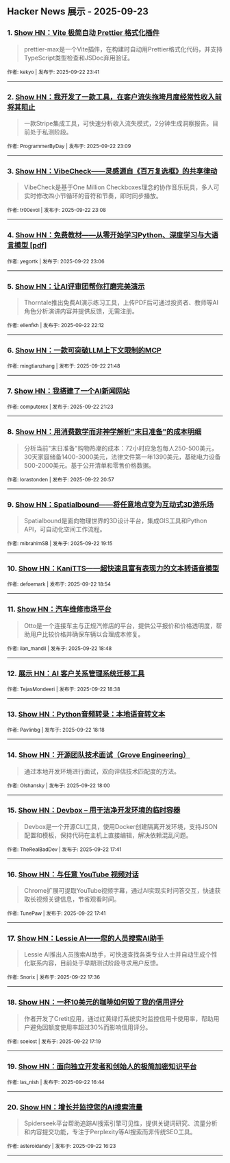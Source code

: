 ## Hacker News 展示 - 2025-09-23


### 1. [Show HN：Vite 极简自动 Prettier 格式化插件](https://news.ycombinator.com/item?id=45341015)
> prettier-max是一个Vite插件，在构建时自动用Prettier格式化代码，并支持TypeScript类型检查和JSDoc弃用验证。

<sub>作者: kekyo | 发布于: 2025-09-22 23:41</sub>

---

### 2. [Show HN：我开发了一款工具，在客户流失拖垮月度经常性收入前将其阻止](https://news.ycombinator.com/item?id=45340757)
> 一款Stripe集成工具，可快速分析收入流失模式，2分钟生成洞察报告。目前处于私测阶段。

<sub>作者: ProgrammerByDay | 发布于: 2025-09-22 23:09</sub>

---

### 3. [Show HN：VibeCheck——灵感源自《百万复选框》的共享律动](https://news.ycombinator.com/item?id=45340748)
> VibeCheck是基于One Million Checkboxes理念的协作音乐玩具，多人可实时修改四小节循环的音符和节奏，即时同步播放。

<sub>作者: tr00evol | 发布于: 2025-09-22 23:08</sub>

---

### 4. [Show HN：免费教材——从零开始学习Python、深度学习与大语言模型 [pdf]](https://news.ycombinator.com/item?id=45340730)

<sub>作者: yegortk | 发布于: 2025-09-22 23:06</sub>

---

### 5. [Show HN：让AI评审团帮你打磨完美演示](https://news.ycombinator.com/item?id=45340251)
> Thorntale推出免费AI演示练习工具，上传PDF后可通过投资者、教师等AI角色分析演讲内容并提供反馈，无需注册。

<sub>作者: ellenfkh | 发布于: 2025-09-22 22:12</sub>

---

### 6. [Show HN：一款可突破LLM上下文限制的MCP](https://news.ycombinator.com/item?id=45339974)

<sub>作者: mingtianzhang | 发布于: 2025-09-22 21:48</sub>

---

### 7. [Show HN：我搭建了一个AI新闻网站](https://news.ycombinator.com/item?id=45339628)

<sub>作者: computerex | 发布于: 2025-09-22 21:23</sub>

---

### 8. [Show HN：用消费数学而非神学解析"末日准备"的成本明细](https://news.ycombinator.com/item?id=45339350)
> 分析当前"末日准备"购物热潮的成本：72小时应急包每人250-500美元，30天家庭储备1400-3000美元，法律文件第一年1390美元，基础电力设备500-2000美元。基于公开清单和零售价格数据。

<sub>作者: lorastonden | 发布于: 2025-09-22 20:57</sub>

---

### 9. [Show HN：Spatialbound——将任意地点变为互动式3D游乐场](https://news.ycombinator.com/item?id=45338139)
> Spatialbound是面向物理世界的3D设计平台，集成GIS工具和Python API，可自动化空间工作流程。

<sub>作者: mibrahimSB | 发布于: 2025-09-22 19:15</sub>

---

### 10. [Show HN：KaniTTS——超快速且富有表现力的文本转语音模型](https://news.ycombinator.com/item?id=45337854)

<sub>作者: defoemark | 发布于: 2025-09-22 18:54</sub>

---

### 11. [Show HN：汽车维修市场平台](https://news.ycombinator.com/item?id=45337783)
> Otto是一个连接车主与正规汽修店的平台，提供公平报价和价格透明度，帮助用户比较价格并确保车辆以合理成本修复。

<sub>作者: ilan_mandil | 发布于: 2025-09-22 18:48</sub>

---

### 12. [展示 HN：AI 客户关系管理系统迁移工具](https://news.ycombinator.com/item?id=45337651)

<sub>作者: TejasMondeeri | 发布于: 2025-09-22 18:38</sub>

---

### 13. [Show HN：Python音频转录：本地语音转文本](https://news.ycombinator.com/item?id=45337400)

<sub>作者: Pavlinbg | 发布于: 2025-09-22 18:18</sub>

---

### 14. [Show HN：开源团队技术面试（Grove Engineering）](https://news.ycombinator.com/item?id=45337149)
> 通过本地开发环境进行面试，双向评估技术匹配度的方法。

<sub>作者: Olshansky | 发布于: 2025-09-22 18:00</sub>

---

### 15. [Show HN：Devbox – 用于洁净开发环境的临时容器](https://news.ycombinator.com/item?id=45336879)
> Devbox是一个开源CLI工具，使用Docker创建隔离开发环境，支持JSON配置和模板，保持代码在主机上直接编辑，解决依赖混乱问题。

<sub>作者: TheRealBadDev | 发布于: 2025-09-22 17:41</sub>

---

### 16. [Show HN：与任意 YouTube 视频对话](https://news.ycombinator.com/item?id=45336877)
> Chrome扩展可提取YouTube视频字幕，通过AI实现实时问答交互，快速获取长视频关键信息，节省观看时间。

<sub>作者: TunePaw | 发布于: 2025-09-22 17:41</sub>

---

### 17. [Show HN：Lessie AI——您的人员搜索AI助手](https://news.ycombinator.com/item?id=45336826)
> Lessie AI推出人员搜索AI助手，可快速查找各类专业人士并自动生成个性化联系内容，目前处于早期测试阶段寻求用户反馈。

<sub>作者: Snorix | 发布于: 2025-09-22 17:36</sub>

---

### 18. [Show HN：一杯10美元的咖啡如何毁了我的信用评分](https://news.ycombinator.com/item?id=45336585)
> 作者开发了Cretit应用，通过红黄绿灯系统实时监控信用卡使用率，帮助用户避免因额度使用率超过30%而影响信用评分。

<sub>作者: soelost | 发布于: 2025-09-22 17:19</sub>

---

### 19. [Show HN：面向独立开发者和创始人的极简加密知识平台](https://news.ycombinator.com/item?id=45336016)

<sub>作者: las_nish | 发布于: 2025-09-22 16:44</sub>

---

### 20. [Show HN：增长并监控您的AI搜索流量](https://news.ycombinator.com/item?id=45335667)
> Spiderseek平台帮助追踪AI搜索引擎可见性，提供关键词研究、流量分析和内容提交功能，专注于Perplexity等AI搜索而非传统SEO工具。

<sub>作者: asteroidandy | 发布于: 2025-09-22 16:23</sub>

---
